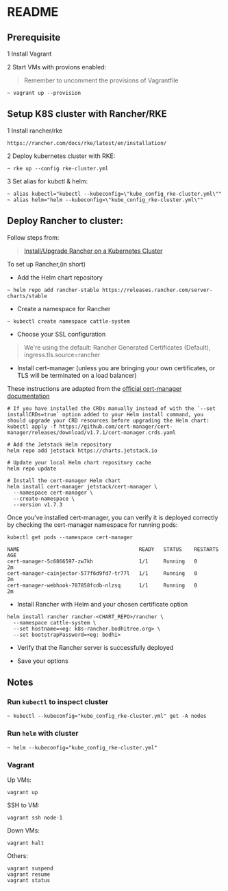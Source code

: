 # README

## Prerequisite

1 Install Vagrant

2 Start VMs with provions enabled:
> Remember to uncomment the provisions of Vagrantfile
```
~ vagrant up --provision
```

## Setup K8S cluster with Rancher/RKE

1 Install rancher/rke
```
https://rancher.com/docs/rke/latest/en/installation/
```

2 Deploy kubernetes cluster with RKE:
```
~ rke up --config rke-cluster.yml
```

3 Set alias for kubctl & helm:
```
~ alias kubectl="kubectl --kubeconfig=\"kube_config_rke-cluster.yml\""
~ alias helm="helm --kubeconfig=\"kube_config_rke-cluster.yml\""
```

## Deploy Rancher to cluster:

Follow steps from:
> [Install/Upgrade Rancher on a Kubernetes Cluster](https://ranchermanager.docs.rancher.com/pages-for-subheaders/install-upgrade-on-a-kubernetes-cluster)

To set up Rancher,(in short)

* Add the Helm chart repository
```
~ helm repo add rancher-stable https://releases.rancher.com/server-charts/stable
```
* Create a namespace for Rancher
```
~ kubectl create namespace cattle-system
```
* Choose your SSL configuration
> We're using the default:
> Rancher Generated Certificates (Default),	ingress.tls.source=rancher

* Install cert-manager (unless you are bringing your own certificates, or TLS will be terminated on a load balancer)

These instructions are adapted from the [official cert-manager documentation](https://cert-manager.io/docs/installation/supported-releases/#installing-with-helm)

```
# If you have installed the CRDs manually instead of with the `--set installCRDs=true` option added to your Helm install command, you should upgrade your CRD resources before upgrading the Helm chart:
kubectl apply -f https://github.com/cert-manager/cert-manager/releases/download/v1.7.1/cert-manager.crds.yaml

# Add the Jetstack Helm repository
helm repo add jetstack https://charts.jetstack.io

# Update your local Helm chart repository cache
helm repo update

# Install the cert-manager Helm chart
helm install cert-manager jetstack/cert-manager \
  --namespace cert-manager \
  --create-namespace \
  --version v1.7.3
```

Once you’ve installed cert-manager, you can verify it is deployed correctly by checking the cert-manager namespace for running pods:

```
kubectl get pods --namespace cert-manager

NAME                                       READY   STATUS    RESTARTS   AGE
cert-manager-5c6866597-zw7kh               1/1     Running   0          2m
cert-manager-cainjector-577f6d9fd7-tr77l   1/1     Running   0          2m
cert-manager-webhook-787858fcdb-nlzsq      1/1     Running   0          2m
```

* Install Rancher with Helm and your chosen certificate option

```
helm install rancher rancher-<CHART_REPO>/rancher \
  --namespace cattle-system \
  --set hostname=<eg: k8s-rancher.bodhitree.org> \
  --set bootstrapPassword=<eg: bodhi>
```

* Verify that the Rancher server is successfully deployed

* Save your options

## Notes

### Run `kubectl` to inspect cluster
```
~ kubectl --kubeconfig="kube_config_rke-cluster.yml" get -A nodes
```

### Run `helm` with cluster
```
~ helm --kubeconfig="kube_config_rke-cluster.yml"
```

### Vagrant

Up VMs:
```
vagrant up
```

SSH to VM:
```
vagrant ssh node-1
```

Down VMs:
```
vagrant halt
```

Others:
```
vagrant suspend
vagrant resume
vagrant status
```
